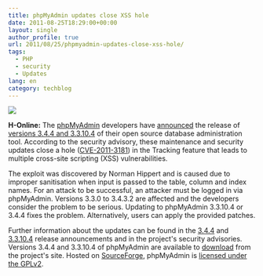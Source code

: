 ```yaml
---
title: phpMyAdmin updates close XSS hole
date: 2011-08-25T18:29:00+00:00
layout: single
author_profile: true
url: 2011/08/25/phpmyadmin-updates-close-xss-hole/
tags:
  - PHP
  - security
  - Updates
lang: en
category: techblog
---
```

[![](http://1.bp.blogspot.com/-3VBBUJPC5KU/TlaNKEe56zI/AAAAAAAAD_Q/5_ZZYpeogYk/s1600/PhpMyAdmin_logo.png)](http://1.bp.blogspot.com/-3VBBUJPC5KU/TlaNKEe56zI/AAAAAAAAD_Q/5_ZZYpeogYk/s1600/PhpMyAdmin_logo.png)

**H-Online:** The [phpMyAdmin](http://www.phpmyadmin.net/) developers have [announced](http://www.phpmyadmin.net/home_page/news.php#phpMyAdmin_3.4.4_and_3.3.10.4_are_released) the release of [versions 3.4.4 and 3.3.10.4](http://sourceforge.net/mailarchive/message.php?msg_id=27992790) of their open source database administration tool. According to the security advisory, these maintenance and security updates close a hole ([CVE-2011-3181](http://www.cve.mitre.org/cgi-bin/cvename.cgi?name=CVE-2011-3181)) in the Tracking feature that leads to multiple cross-site scripting (XSS) vulnerabilities.

The exploit was discovered by Norman Hippert and is caused due to improper sanitisation when input is passed to the table, column and index names. For an attack to be successful, an attacker must be logged in via phpMyAdmin. Versions 3.3.0 to 3.4.3.2 are affected and the developers consider the problem to be serious. Updating to phpMyAdmin 3.3.10.4 or 3.4.4 fixes the problem. Alternatively, users can apply the provided patches.

Further information about the updates can be found in the [3.4.4](http://sourceforge.net/projects/phpmyadmin/files%2FphpMyAdmin%2F3.4.4%2FphpMyAdmin-3.4.4.html/view) and [3.3.10.4](http://sourceforge.net/projects/phpmyadmin/files%2FphpMyAdmin%2F3.3.10.4%2FphpMyAdmin-3.3.10.4.html/view) release announcements and in the project's security advisories. Versions 3.4.4 and 3.3.10.4 of phpMyAdmin are available to [download](http://www.phpmyadmin.net/home_page/downloads.php) from the project's site. Hosted on [SourceForge](http://sourceforge.net/projects/phpmyadmin/), phpMyAdmin is [licensed under the GPLv2](http://www.phpmyadmin.net/home_page/license.php).
